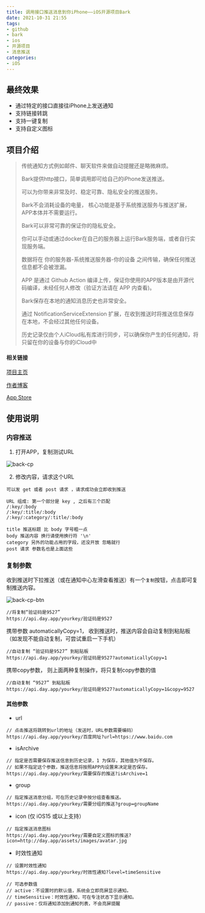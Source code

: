 ```yaml
---
title: 调用接口推送消息到你iPhone——iOS开源项目Bark
date: 2021-10-31 21:55
tags:
- github
- bark
- ios
- 开源项目
- 消息推送
categories: 
- iOS
---
```




## 最终效果

- 通过特定的接口直接往iPhone上发送通知
- 支持链接转跳
- 支持一键复制
- 支持自定义图标
<!-- more -->



## 项目介绍

>传统通知方式例如邮件、聊天软件来做自动提醒还是略微麻烦。
>
>Bark提供http接口，简单调用即可给自己的iPhone发送推送。
>
>可以为你带来非常及时、稳定可靠、隐私安全的推送服务。
>
>
>
>Bark不会消耗设备的电量， 核心功能是基于系统推送服务与推送扩展，APP本体并不需要运行。
>
>
>
>Bark可以非常可靠的保证你的隐私安全。
>
>你可以手动或通过docker在自己的服务器上运行Bark服务端，或者自行实现服务端。
>
>数据将在 你的服务器-系统推送服务器-你的设备 之间传输，确保任何推送信息都不会被泄漏。
>
>APP 是通过 Github Action 编译上传，保证你使用的APP版本是由开源代码编译，未经任何人修改（验证方法请在 APP 内查看)。
>
>
>
>Bark保存在本地的通知消息历史也非常安全。
>
>通过 NotificationServiceExtension 扩展，在收到推送时将推送信息保存在本地，不会经过其他任何设备。
>
>历史记录仅由个人iCloud私有库进行同步，可以确保你产生的任何通知，将只留在你的设备与你的iCloud中



#### 相关链接

[项目主页](https://github.com/Finb/Bark)

[作者博客](https://day.app/)

[App Store](https://apps.apple.com/cn/app/bark-customed-notifications/id1403753865)



## 使用说明

### 内容推送

1. 打开APP，复制测试URL 

![back-cp](/images/bark-cp.png)

2. 修改内容，请求这个URL
```
可以发 get 或者 post 请求 ，请求成功会立即收到推送 

URL 组成: 第一个部分是 key , 之后有三个匹配 
/:key/:body 
/:key/:title/:body 
/:key/:category/:title/:body 

title 推送标题 比 body 字号粗一点 
body 推送内容 换行请使用换行符 '\n'
category 另外的功能占用的字段，还没开放 忽略就行 
post 请求 参数名也是上面这些
```

### 复制参数

收到推送时下拉推送（或在通知中心左滑查看推送）有一个`复制`按钮，点击即可复制推送内容。

![back-cp-btn](/images/bark-cp-btn.png)

```objc
//将复制“验证码是9527”
https://api.day.app/yourkey/验证码是9527
```

携带参数 automaticallyCopy=1， 收到推送时，推送内容会自动复制到粘贴板（如发现不能自动复制，可尝试重启一下手机）
```objc
//自动复制 “验证码是9527” 到粘贴板
https://api.day.app/yourkey/验证码是9527?automaticallyCopy=1 
```


携带copy参数， 则上面两种复制操作，将只复制copy参数的值
```objc
//自动复制 “9527” 到粘贴板
https://api.day.app/yourkey/验证码是9527?automaticallyCopy=1&copy=9527
```

#### 其他参数

* url
```
// 点击推送将跳转到url的地址（发送时，URL参数需要编码）
https://api.day.app/yourkey/百度网址?url=https://www.baidu.com 
```
* isArchive
```
// 指定是否需要保存推送信息到历史记录，1 为保存，其他值为不保存。
// 如果不指定这个参数，推送信息将按照APP内设置来决定是否保存。
https://api.day.app/yourkey/需要保存的推送?isArchive=1
```
* group
```
// 指定推送消息分组，可在历史记录中按分组查看推送。
https://api.day.app/yourkey/需要分组的推送?group=groupName
```
* icon (仅 iOS15 或以上支持）
```
// 指定推送消息图标
https://api.day.app/yourkey/需要自定义图标的推送?icon=http://day.app/assets/images/avatar.jpg
```
* 时效性通知
```
// 设置时效性通知
https://api.day.app/yourkey/时效性通知?level=timeSensitive

// 可选参数值
// active：不设置时的默认值，系统会立即亮屏显示通知。
// timeSensitive：时效性通知，可在专注状态下显示通知。
// passive：仅将通知添加到通知列表，不会亮屏提醒
```
